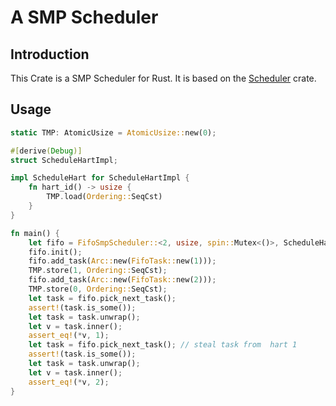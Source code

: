 # A SMP Scheduler

## Introduction
This Crate is a SMP Scheduler for Rust. It is based on the [Scheduler](https://github.com/rcore-os/arceos/tree/main/crates/scheduler) crate.

## Usage
```rust
static TMP: AtomicUsize = AtomicUsize::new(0);

#[derive(Debug)]
struct ScheduleHartImpl;

impl ScheduleHart for ScheduleHartImpl {
    fn hart_id() -> usize {
        TMP.load(Ordering::SeqCst)
    }
}

fn main() {
    let fifo = FifoSmpScheduler::<2, usize, spin::Mutex<()>, ScheduleHartImpl>::new();
    fifo.init();
    fifo.add_task(Arc::new(FifoTask::new(1)));
    TMP.store(1, Ordering::SeqCst);
    fifo.add_task(Arc::new(FifoTask::new(2)));
    TMP.store(0, Ordering::SeqCst);
    let task = fifo.pick_next_task();
    assert!(task.is_some());
    let task = task.unwrap();
    let v = task.inner();
    assert_eq!(*v, 1);
    let task = fifo.pick_next_task(); // steal task from  hart 1
    assert!(task.is_some());
    let task = task.unwrap();
    let v = task.inner();
    assert_eq!(*v, 2);
}
```
